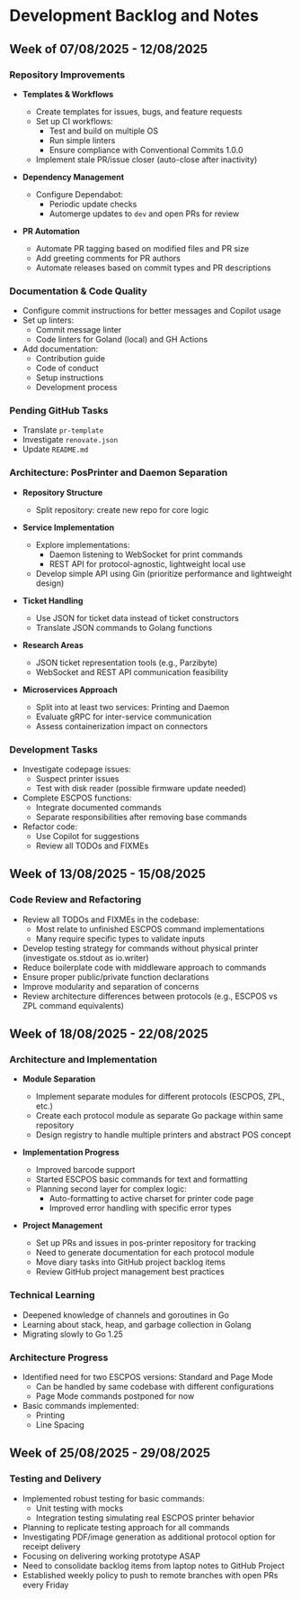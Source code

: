 # Development Backlog and Notes

## Week of 07/08/2025 - 12/08/2025

### Repository Improvements
- **Templates & Workflows**
  - Create templates for issues, bugs, and feature requests
  - Set up CI workflows:
    - Test and build on multiple OS
    - Run simple linters
    - Ensure compliance with Conventional Commits 1.0.0
  - Implement stale PR/issue closer (auto-close after inactivity)

- **Dependency Management**
  - Configure Dependabot:
    - Periodic update checks
    - Automerge updates to `dev` and open PRs for review

- **PR Automation**
  - Automate PR tagging based on modified files and PR size
  - Add greeting comments for PR authors
  - Automate releases based on commit types and PR descriptions

### Documentation & Code Quality
- Configure commit instructions for better messages and Copilot usage
- Set up linters:
  - Commit message linter
  - Code linters for Goland (local) and GH Actions
- Add documentation:
  - Contribution guide
  - Code of conduct
  - Setup instructions
  - Development process

### Pending GitHub Tasks
- Translate `pr-template`
- Investigate `renovate.json`
- Update `README.md`

### Architecture: PosPrinter and Daemon Separation
- **Repository Structure**
  - Split repository: create new repo for core logic
  
- **Service Implementation**
  - Explore implementations:
    - Daemon listening to WebSocket for print commands
    - REST API for protocol-agnostic, lightweight local use
  - Develop simple API using Gin (prioritize performance and lightweight design)
  
- **Ticket Handling**
  - Use JSON for ticket data instead of ticket constructors
  - Translate JSON commands to Golang functions
  
- **Research Areas**
  - JSON ticket representation tools (e.g., Parzibyte)
  - WebSocket and REST API communication feasibility
  
- **Microservices Approach**
  - Split into at least two services: Printing and Daemon
  - Evaluate gRPC for inter-service communication
  - Assess containerization impact on connectors

### Development Tasks
- Investigate codepage issues:
  - Suspect printer issues
  - Test with disk reader (possible firmware update needed)
- Complete ESCPOS functions:
  - Integrate documented commands
  - Separate responsibilities after removing base commands
- Refactor code:
  - Use Copilot for suggestions
  - Review all TODOs and FIXMEs

## Week of 13/08/2025 - 15/08/2025

### Code Review and Refactoring
- Review all TODOs and FIXMEs in the codebase:
  - Most relate to unfinished ESCPOS command implementations
  - Many require specific types to validate inputs
- Develop testing strategy for commands without physical printer (investigate os.stdout as io.writer)
- Reduce boilerplate code with middleware approach to commands
- Ensure proper public/private function declarations
- Improve modularity and separation of concerns
- Review architecture differences between protocols (e.g., ESCPOS vs ZPL command equivalents)

## Week of 18/08/2025 - 22/08/2025

### Architecture and Implementation
- **Module Separation**
  - Implement separate modules for different protocols (ESCPOS, ZPL, etc.)
  - Create each protocol module as separate Go package within same repository
  - Design registry to handle multiple printers and abstract POS concept
  
- **Implementation Progress**
  - Improved barcode support
  - Started ESCPOS basic commands for text and formatting
  - Planning second layer for complex logic:
    - Auto-formatting to active charset for printer code page
    - Improved error handling with specific error types
  
- **Project Management**
  - Set up PRs and issues in pos-printer repository for tracking
  - Need to generate documentation for each protocol module
  - Move diary tasks into GitHub project backlog items
  - Review GitHub project management best practices

### Technical Learning
- Deepened knowledge of channels and goroutines in Go
- Learning about stack, heap, and garbage collection in Golang
- Migrating slowly to Go 1.25

### Architecture Progress
- Identified need for two ESCPOS versions: Standard and Page Mode
  - Can be handled by same codebase with different configurations
  - Page Mode commands postponed for now
- Basic commands implemented:
  - Printing
  - Line Spacing

## Week of 25/08/2025 - 29/08/2025

### Testing and Delivery
- Implemented robust testing for basic commands:
  - Unit testing with mocks
  - Integration testing simulating real ESCPOS printer behavior
- Planning to replicate testing approach for all commands
- Investigating PDF/image generation as additional protocol option for receipt delivery
- Focusing on delivering working prototype ASAP
- Need to consolidate backlog items from laptop notes to GitHub Project
- Established weekly policy to push to remote branches with open PRs every Friday